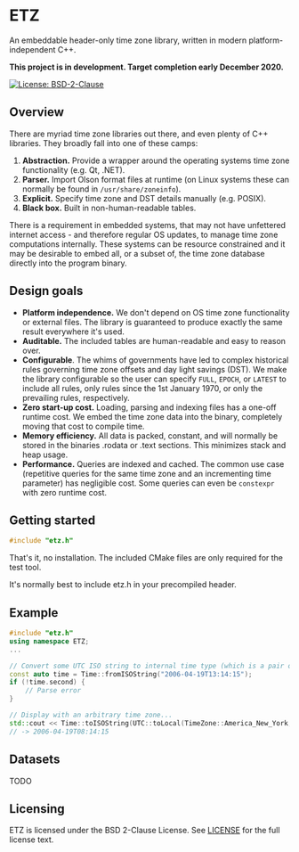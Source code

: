 # ETZ

An embeddable header-only time zone library, written in modern platform-independent C++.

**This project is in development. Target completion early December 2020.**

[![License: BSD-2-Clause](https://img.shields.io/github/license/neilharan/etz.svg)](./LICENSE)

## Overview

There are myriad time zone libraries out there, and even plenty of C++ libraries. They broadly fall into one of these camps:

1. **Abstraction.** Provide a wrapper around the operating systems time zone functionality (e.g. Qt, .NET).
2. **Parser.** Import Olson format files at runtime (on Linux systems these can normally be found in ```/usr/share/zoneinfo```).
3. **Explicit.** Specify time zone and DST details manually (e.g. POSIX).
4. **Black box.** Built in non-human-readable tables.

There is a requirement in embedded systems, that may not have unfettered internet access - and therefore regular OS updates, to manage time zone computations internally. These systems can be resource constrained and it may be desirable to embed all, or a subset of, the time zone database directly into the program binary.

## Design goals

- **Platform independence.** We don't depend on OS time zone functionality or external files. The library is guaranteed to produce exactly the same result everywhere it's used.
- **Auditable.** The included tables are human-readable and easy to reason over.
- **Configurable**. The whims of governments have led to complex historical rules governing time zone offsets and day light savings (DST). We make the library configurable so the user can specify ```FULL```, ```EPOCH```, or ```LATEST``` to include all rules, only rules since the 1st January 1970, or only the prevailing rules, respectively.
- **Zero start-up cost.** Loading, parsing and indexing files has a one-off runtime cost. We embed the time zone data into the binary, completely moving that cost to compile time.
- **Memory efficiency.** All data is packed, constant, and will normally be stored in the binaries .rodata or .text sections. This minimizes stack and heap usage.
- **Performance.** Queries are indexed and cached. The common use case (repetitive queries for the same time zone and an incrementing time parameter) has negligible cost. Some queries can even be ```constexpr``` with zero runtime cost.

## Getting started

```C++
#include "etz.h"
```

That's it, no installation. The included CMake files are only required for the test tool.

It's normally best to include etz.h in your precompiled header.

## Example

```C++
#include "etz.h"
using namespace ETZ;
...

// Convert some UTC ISO string to internal time type (which is a pair of time_t and boolean to indicate parse result)...
const auto time = Time::fromISOString("2006-04-19T13:14:15");
if (!time.second) {
    // Parse error
}

// Display with an arbitrary time zone...
std::cout << Time::toISOString(UTC::toLocal(TimeZone::America_New_York, time.first).first).c_str();
// -> 2006-04-19T08:14:15
```

## Datasets

TODO

## Licensing

ETZ is licensed under the BSD 2-Clause License. See [LICENSE][] for the full license text.

[LICENSE]: https://github.com/neilharan/etz/blob/master/LICENSE

